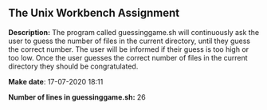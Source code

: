 ## The Unix Workbench Assignment

**Description:** The program called guessinggame.sh will continuously ask the user to guess the number of files in the current directory, until they guess the correct number. The user will be informed if their guess is too high or too low. Once the user guesses the correct number of files in the current directory they should be congratulated.

**Make date**: 17-07-2020 18:11

**Number of lines in guessinggame.sh:** 26

